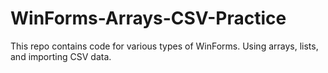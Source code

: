 # WinForms-Arrays-CSV-Practice
This repo contains code for various types of WinForms.  Using arrays, lists, and importing CSV data.
